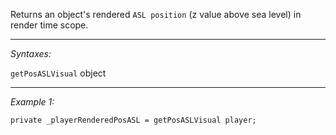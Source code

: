 Returns an object's rendered `ASL position` (z value above sea level) in render time scope.


---
*Syntaxes:*

`getPosASLVisual` object

---
*Example 1:*

```sqf
private _playerRenderedPosASL = getPosASLVisual player;
```